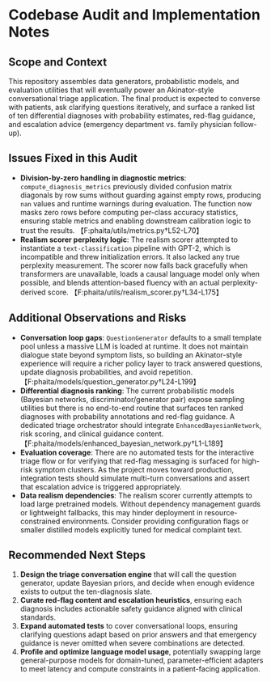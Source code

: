# Codebase Audit and Implementation Notes

## Scope and Context
This repository assembles data generators, probabilistic models, and evaluation utilities that will eventually power an Akinator-style conversational triage application. The final product is expected to converse with patients, ask clarifying questions iteratively, and surface a ranked list of ten differential diagnoses with probability estimates, red-flag guidance, and escalation advice (emergency department vs. family physician follow-up).

## Issues Fixed in this Audit
- **Division-by-zero handling in diagnostic metrics**: `compute_diagnosis_metrics` previously divided confusion matrix diagonals by row sums without guarding against empty rows, producing `nan` values and runtime warnings during evaluation. The function now masks zero rows before computing per-class accuracy statistics, ensuring stable metrics and enabling downstream calibration logic to trust the results. 【F:phaita/utils/metrics.py†L52-L70】
- **Realism scorer perplexity logic**: The realism scorer attempted to instantiate a `text-classification` pipeline with GPT-2, which is incompatible and threw initialization errors. It also lacked any true perplexity measurement. The scorer now falls back gracefully when transformers are unavailable, loads a causal language model only when possible, and blends attention-based fluency with an actual perplexity-derived score. 【F:phaita/utils/realism_scorer.py†L34-L175】

## Additional Observations and Risks
- **Conversation loop gaps**: `QuestionGenerator` defaults to a small template pool unless a massive LLM is loaded at runtime. It does not maintain dialogue state beyond symptom lists, so building an Akinator-style experience will require a richer policy layer to track answered questions, update diagnosis probabilities, and avoid repetition. 【F:phaita/models/question_generator.py†L24-L199】
- **Differential diagnosis ranking**: The current probabilistic models (Bayesian networks, discriminator/generator pair) expose sampling utilities but there is no end-to-end routine that surfaces ten ranked diagnoses with probability annotations and red-flag guidance. A dedicated triage orchestrator should integrate `EnhancedBayesianNetwork`, risk scoring, and clinical guidance content. 【F:phaita/models/enhanced_bayesian_network.py†L1-L189】
- **Evaluation coverage**: There are no automated tests for the interactive triage flow or for verifying that red-flag messaging is surfaced for high-risk symptom clusters. As the project moves toward production, integration tests should simulate multi-turn conversations and assert that escalation advice is triggered appropriately.
- **Data realism dependencies**: The realism scorer currently attempts to load large pretrained models. Without dependency management guards or lightweight fallbacks, this may hinder deployment in resource-constrained environments. Consider providing configuration flags or smaller distilled models explicitly tuned for medical complaint text.

## Recommended Next Steps
1. **Design the triage conversation engine** that will call the question generator, update Bayesian priors, and decide when enough evidence exists to output the ten-diagnosis slate.
2. **Curate red-flag content and escalation heuristics**, ensuring each diagnosis includes actionable safety guidance aligned with clinical standards.
3. **Expand automated tests** to cover conversational loops, ensuring clarifying questions adapt based on prior answers and that emergency guidance is never omitted when severe combinations are detected.
4. **Profile and optimize language model usage**, potentially swapping large general-purpose models for domain-tuned, parameter-efficient adapters to meet latency and compute constraints in a patient-facing application.
